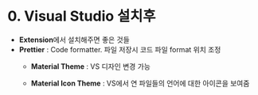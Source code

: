 # 0. Visual Studio 설치후

- **Extension**에서 설치해주면 좋은 것들
- **Prettier** : Code formatter. 파일 저장시 코드 파일 format 위치 조정
  - **Material Theme** : VS 디자인 변경 가능

  - **Material Icon Theme** : VS에서 연 파일들의 언어에 대한 아이콘을 보여줌

